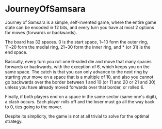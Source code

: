# JourneyOfSamsara

Journey of Samsara is a simple, self-invented game, where the entire game state can be encoded in 12 bits, and every turn you have at most 2 options for moves (forwards or backwards).

The board has 32 spaces. 0 is the start space, 1~10 form the outer ring, 11~20 form the medial ring, 21~30 form the inner ring, and * (or 31) is the end space.

Basically, every turn you roll one 6-sided die and move that many spaces forwards or backwards, with the exception of 6, which keeps you on the same space. The catch is that you can only advance to the next ring by starting your move on a space that is a multiple of 10, and also you cannot go backwards over the border between 1 and 10 (or 11 and 20 or 21 and 30) unless you have already moved forwards over that border, or rolled 6. 

Finally, if both players end on a space in the same sector (same one's digit), a clash occurs. Each player rolls off and the loser must go all the way back to 0, ties going to the mover. 

Despite its simplicity, the game is not at all trivial to solve for the optimal strategy.

